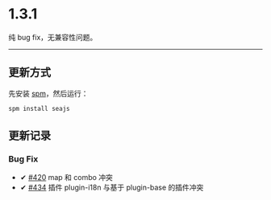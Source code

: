 # 1.3.1

纯 bug fix，无兼容性问题。

* * *

## 更新方式

先安装 [spm](https://github.com/spmjs/spm/wiki)，然后运行：

```js
spm install seajs 
```

## 更新记录

### Bug Fix

*   ✔ [#420](https://github.com/seajs/seajs/pull/420) map 和 combo 冲突
*   ✔ [#434](https://github.com/seajs/seajs/issues/434) 插件 plugin-i18n 与基于 plugin-base 的插件冲突